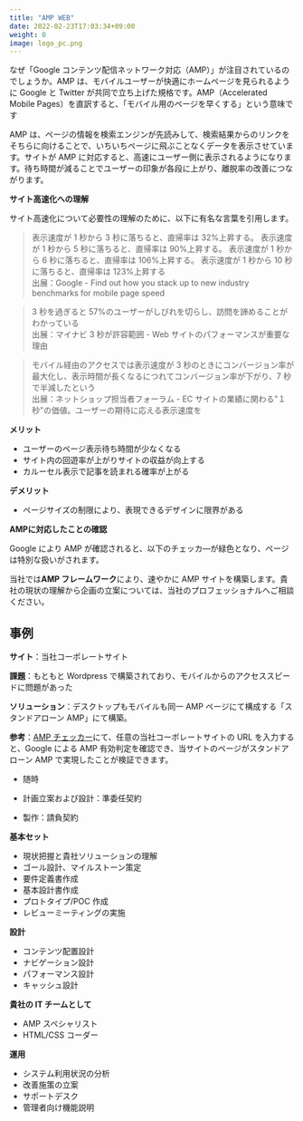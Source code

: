 ```yaml
---
title: "AMP WEB"
date: 2022-02-23T17:03:34+09:00
weight: 0
image: logo_pc.png
---
```



なぜ「Google コンテンツ配信ネットワーク対応（AMP）」が注目されているのでしょうか。AMP は、モバイルユーザーが快適にホームページを見られるように Google と Twitter が共同で立ち上げた規格です。AMP（Accelerated Mobile Pages）を直訳すると、「モバイル用のページを早くする」という意味です

AMP は、ページの情報を検索エンジンが先読みして、検索結果からのリンクをそちらに向けることで、いちいちページに飛ぶことなくデータを表示させています。サイトが AMP に対応すると、高速にユーザー側に表示されるようになります。待ち時間が減ることでユーザーの印象が各段に上がり、離脱率の改善につながります。

**サイト高速化への理解**

サイト高速化について必要性の理解のために、以下に有名な言葉を引用します。

> 表示速度が 1 秒から 3 秒に落ちると、直帰率は 32%上昇する。 表示速度が 1 秒から 5 秒に落ちると、直帰率は 90%上昇する。 表示速度が 1 秒から 6 秒に落ちると、直帰率は 106%上昇する。 表示速度が 1 秒から 10 秒に落ちると、直帰率は 123%上昇する  
> 出展：Google - Find out how you stack up to new industry benchmarks for mobile page speed

> 3 秒を過ぎると 57%のユーザーがしびれを切らし、訪問を諦めることがわかっている  
> 出展：マイナビ 3 秒が許容範囲 - Web サイトのパフォーマンスが重要な理由

> モバイル経由のアクセスでは表示速度が 3 秒のときにコンバージョン率が最大化し、表示時間が長くなるにつれてコンバージョン率が下がり、7 秒で半減したという  
> 出展：ネットショップ担当者フォーラム - EC サイトの業績に関わる"１秒"の価値。ユーザーの期待に応える表示速度を

**メリット**

- ユーザーのページ表示待ち時間が少なくなる
- サイト内の回遊率が上がりサイトの収益が向上する
- カルーセル表示で記事を読まれる確率が上がる

**デメリット**

- ページサイズの制限により、表現できるデザインに限界がある

**AMPに対応したことの確認**

Google により AMP が確認されると、以下のチェッカ―が緑色となり、ページは特別な扱いがされます。



当社では**AMP フレームワーク**により、速やかに AMP サイトを構築します。貴社の現状の理解から企画の立案については、当社のプロフェッショナルへご相談ください。



## 事例

**サイト**：当社コーポレートサイト

**課題**：もともと Wordpress で構築されており、モバイルからのアクセススピードに問題があった

**ソリューション**：デスクトップもモバイルも同一 AMP ページにて構成する「スタンドアローン AMP」にて構築。

**参考**：[AMP チェッカー](https://search.google.com/test/amp)にて、任意の当社コーポレートサイトの URL を入力すると、Google による AMP 有効判定を確認でき、当サイトのページがスタンドアローン AMP で実現したことが検証できます。





- 随時

 

- 計画立案および設計：準委任契約
- 製作：請負契約

  

**基本セット**

- 現状把握と貴社ソリューションの理解
- ゴール設計、マイルストーン策定
- 要件定義書作成
- 基本設計書作成
- プロトタイプ/POC 作成
- レビューミーティングの実施


**設計**

- コンテンツ配置設計
- ナビゲーション設計
- パフォーマンス設計
- キャッシュ設計

**貴社の IT チームとして**

- AMP スペシャリスト
- HTML/CSS コーダー

**運用**

- システム利用状況の分析
- 改善施策の立案
- サポートデスク
- 管理者向け機能説明